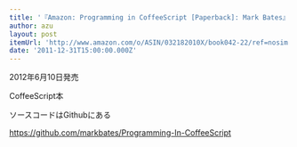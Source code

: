 ```yaml
---
title: '『Amazon: Programming in CoffeeScript [Paperback]: Mark Bates』'
author: azu
layout: post
itemUrl: 'http://www.amazon.com/o/ASIN/032182010X/book042-22/ref=nosim'
date: '2011-12-31T15:00:00.000Z'
---
```

2012年6月10日発売

CoffeeScript本

ソースコードはGithubにある

https://github.com/markbates/Programming-In-CoffeeScript
